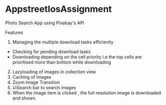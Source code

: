 # AppstreetIosAssignment

Photo Search App using Pixabay's API

Features

1. Managing the multiple download tasks efficiently 
  - Checking for pending download tasks
  - Downloading depending on the cell priority i.e the top cells are prioritised more than bottom while downloading

2. Lazyloading of images in collection view
3. Caching of images
3. Zoom Image Transition
4. UiSearch bar to search images
5. When the image item is clicked , the full resolution image is downloaded and shown.
